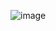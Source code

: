 ![image](https://user-images.githubusercontent.com/55869934/202875226-b604f9c5-4c7c-4476-aea3-1ed43f114b58.png)
